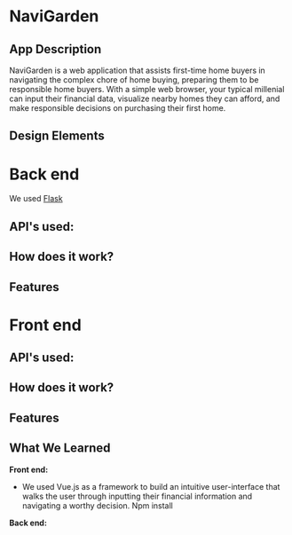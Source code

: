 # NaviGarden

## App Description

NaviGarden is a web application that assists first-time home buyers in navigating the complex chore of home buying, preparing them to be responsible home buyers. With a simple web browser, your typical millenial can input their financial data, visualize nearby homes they can afford, and make responsible decisions on purchasing their first home. 

## Design Elements 

# Back end

We used [Flask](http://flask.pocoo.org/)

## API's used:

## How does it work?

## Features

# Front end

## API's used:

## How does it work?

## Features

## What We Learned

**Front end:**
+ We used Vue.js as a framework to build an intuitive user-interface that walks the user through inputting their financial information and navigating a worthy decision.
Npm install


**Back end:** 

